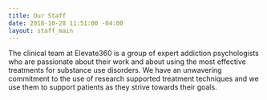 ```yaml
---
title: Our Staff
date: 2018-10-28 11:51:00 -04:00
layout: staff_main
---
```


The clinical team at Elevate360 is a group of expert addiction psychologists who are passionate about their work and about using the most effective treatments for substance use disorders. We have an unwavering commitment to the use of research supported treatment techniques and we use them to support patients as they strive towards their goals.
